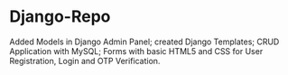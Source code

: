 # Django-Repo
Added Models in Django Admin Panel; created Django Templates; CRUD Application with MySQL; Forms with basic HTML5 and CSS for User Registration, Login and OTP Verification.
